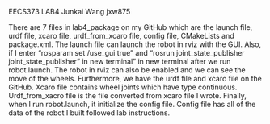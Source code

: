 EECS373
LAB4
Junkai Wang
jxw875



There are 7 files in lab4_package on my GitHub which are the launch file, urdf file, xcaro file, urdf_from_xcaro file, config file, CMakeLists and package.xml. The launch file can launch the robot in rviz with the GUI. Also, if I enter “rosparam set /use_gui true” and “rosrun joint_state_publisher joint_state_publisher” in new terminal” in new terminal after we run robot.launch. The robot in rviz can also be enabled and we can see the move of the wheels. Furthermore, we have the urdf file and xcaro file on the GitHub. Xcaro file contains wheel joints which have type continuous. Urdf_from_xacro file is the file converted from xcaro file I wrote. Finally, when I run robot.launch, it initialize the config file. Config file has all of the data of the robot I built followed lab instructions.
